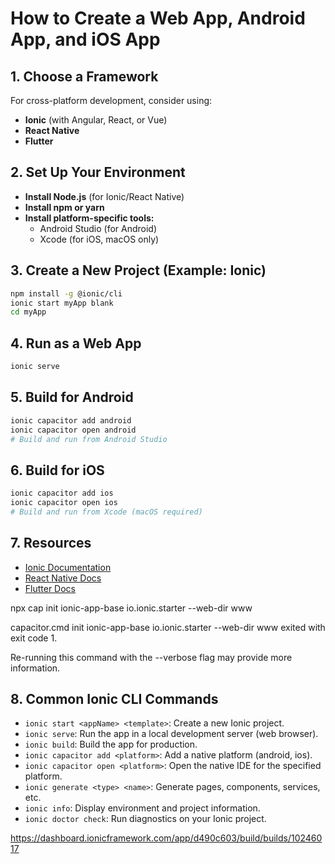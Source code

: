 # How to Create a Web App, Android App, and iOS App

## 1. Choose a Framework

For cross-platform development, consider using:
- **Ionic** (with Angular, React, or Vue)
- **React Native**
- **Flutter**

## 2. Set Up Your Environment

- **Install Node.js** (for Ionic/React Native)
- **Install npm or yarn**
- **Install platform-specific tools:**
    - Android Studio (for Android)
    - Xcode (for iOS, macOS only)

## 3. Create a New Project (Example: Ionic)

```bash
npm install -g @ionic/cli
ionic start myApp blank
cd myApp
```

## 4. Run as a Web App

```bash
ionic serve
```

## 5. Build for Android

```bash
ionic capacitor add android
ionic capacitor open android
# Build and run from Android Studio
```

## 6. Build for iOS

```bash
ionic capacitor add ios
ionic capacitor open ios
# Build and run from Xcode (macOS required)
```

## 7. Resources

- [Ionic Documentation](https://ionicframework.com/docs)
- [React Native Docs](https://reactnative.dev/docs/environment-setup)
- [Flutter Docs](https://docs.flutter.dev/get-started/install)

npx cap init ionic-app-base io.ionic.starter --web-dir www

capacitor.cmd init ionic-app-base io.ionic.starter --web-dir www exited with exit code 1.

Re-running this command with the --verbose flag may provide more information.

## 8. Common Ionic CLI Commands

- `ionic start <appName> <template>`: Create a new Ionic project.
- `ionic serve`: Run the app in a local development server (web browser).
- `ionic build`: Build the app for production.
- `ionic capacitor add <platform>`: Add a native platform (android, ios).
- `ionic capacitor open <platform>`: Open the native IDE for the specified platform.
- `ionic generate <type> <name>`: Generate pages, components, services, etc.
- `ionic info`: Display environment and project information.
- `ionic doctor check`: Run diagnostics on your Ionic project.

https://dashboard.ionicframework.com/app/d490c603/build/builds/10246017

